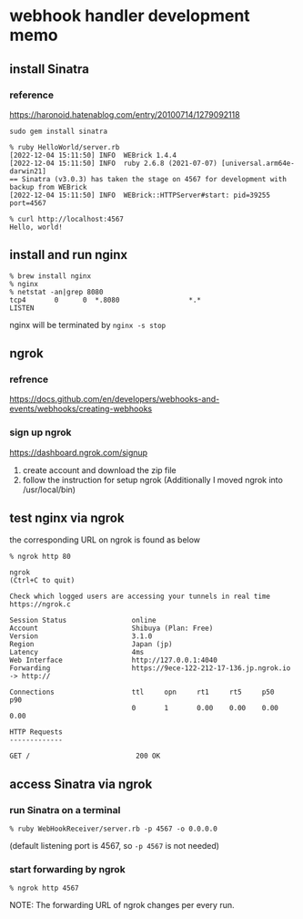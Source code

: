 # webhook handler development memo

## install Sinatra

### reference

https://haronoid.hatenablog.com/entry/20100714/1279092118

```
sudo gem install sinatra 
```

```
% ruby HelloWorld/server.rb
[2022-12-04 15:11:50] INFO  WEBrick 1.4.4
[2022-12-04 15:11:50] INFO  ruby 2.6.8 (2021-07-07) [universal.arm64e-darwin21]
== Sinatra (v3.0.3) has taken the stage on 4567 for development with backup from WEBrick
[2022-12-04 15:11:50] INFO  WEBrick::HTTPServer#start: pid=39255 port=4567
```

```
% curl http://localhost:4567
Hello, world!
```


## install and run nginx

```
% brew install nginx
% nginx
% netstat -an|grep 8080
tcp4       0      0  *.8080                 *.*                    LISTEN
```

nginx will be terminated by `nginx -s stop`



## ngrok

### refrence
https://docs.github.com/en/developers/webhooks-and-events/webhooks/creating-webhooks


### sign up ngrok

https://dashboard.ngrok.com/signup

1. create account and download the zip file
2. follow the instruction for setup ngrok
   (Additionally I moved ngrok into /usr/local/bin)


## test nginx via ngrok

the corresponding URL on ngrok is found as below
```
% ngrok http 80

ngrok                                                           (Ctrl+C to quit)

Check which logged users are accessing your tunnels in real time https://ngrok.c

Session Status                online
Account                       Shibuya (Plan: Free)
Version                       3.1.0
Region                        Japan (jp)
Latency                       4ms
Web Interface                 http://127.0.0.1:4040
Forwarding                    https://9ece-122-212-17-136.jp.ngrok.io -> http://

Connections                   ttl     opn     rt1     rt5     p50     p90
                              0       1       0.00    0.00    0.00    0.00

HTTP Requests
-------------

GET /                          200 OK
```


## access Sinatra via ngrok

### run Sinatra on a terminal
```
% ruby WebHookReceiver/server.rb -p 4567 -o 0.0.0.0
```
(default listening port is 4567, so `-p 4567` is not needed)

### start forwarding by ngrok
```
% ngrok http 4567
``` 

NOTE: The forwarding URL of ngrok changes per every run.
